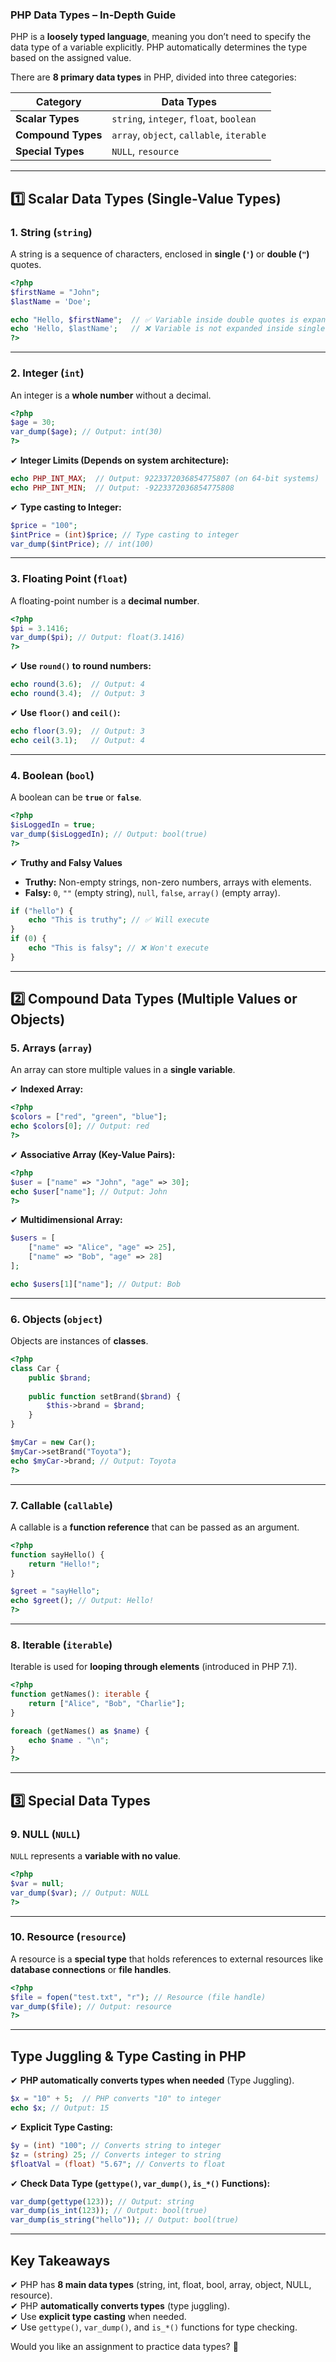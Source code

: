 ### **PHP Data Types – In-Depth Guide**  

PHP is a **loosely typed language**, meaning you don’t need to specify the data type of a variable explicitly. PHP automatically determines the type based on the assigned value.  

There are **8 primary data types** in PHP, divided into three categories:

| Category         | Data Types |
|-----------------|------------|
| **Scalar Types** | `string`, `integer`, `float`, `boolean` |
| **Compound Types** | `array`, `object`, `callable`, `iterable` |
| **Special Types** | `NULL`, `resource` |

---

## **1️⃣ Scalar Data Types (Single-Value Types)**  

### **1. String (`string`)**  
A string is a sequence of characters, enclosed in **single (`'`)** or **double (`"`)** quotes.

```php
<?php
$firstName = "John"; 
$lastName = 'Doe';

echo "Hello, $firstName";  // ✅ Variable inside double quotes is expanded
echo 'Hello, $lastName';   // ❌ Variable is not expanded inside single quotes
?>
```

---

### **2. Integer (`int`)**  
An integer is a **whole number** without a decimal.

```php
<?php
$age = 30;
var_dump($age); // Output: int(30)
?>
```

✔ **Integer Limits (Depends on system architecture):**  
```php
echo PHP_INT_MAX;  // Output: 9223372036854775807 (on 64-bit systems)
echo PHP_INT_MIN;  // Output: -9223372036854775808
```

✔ **Type casting to Integer:**  
```php
$price = "100";
$intPrice = (int)$price; // Type casting to integer
var_dump($intPrice); // int(100)
```

---

### **3. Floating Point (`float`)**  
A floating-point number is a **decimal number**.

```php
<?php
$pi = 3.1416;
var_dump($pi); // Output: float(3.1416)
?>
```

✔ **Use `round()` to round numbers:**  
```php
echo round(3.6);  // Output: 4
echo round(3.4);  // Output: 3
```

✔ **Use `floor()` and `ceil()`:**  
```php
echo floor(3.9);  // Output: 3
echo ceil(3.1);   // Output: 4
```

---

### **4. Boolean (`bool`)**  
A boolean can be **`true`** or **`false`**.

```php
<?php
$isLoggedIn = true;
var_dump($isLoggedIn); // Output: bool(true)
?>
```

✔ **Truthy and Falsy Values**  
- **Truthy:** Non-empty strings, non-zero numbers, arrays with elements.
- **Falsy:** `0`, `""` (empty string), `null`, `false`, `array()` (empty array).

```php
if ("hello") {
    echo "This is truthy"; // ✅ Will execute
}
if (0) {
    echo "This is falsy"; // ❌ Won't execute
}
```

---

## **2️⃣ Compound Data Types (Multiple Values or Objects)**  

### **5. Arrays (`array`)**  
An array can store multiple values in a **single variable**.

✔ **Indexed Array:**  
```php
<?php
$colors = ["red", "green", "blue"];
echo $colors[0]; // Output: red
?>
```

✔ **Associative Array (Key-Value Pairs):**  
```php
<?php
$user = ["name" => "John", "age" => 30];
echo $user["name"]; // Output: John
?>
```

✔ **Multidimensional Array:**  
```php
$users = [
    ["name" => "Alice", "age" => 25],
    ["name" => "Bob", "age" => 28]
];

echo $users[1]["name"]; // Output: Bob
```

---

### **6. Objects (`object`)**  
Objects are instances of **classes**.

```php
<?php
class Car {
    public $brand;
    
    public function setBrand($brand) {
        $this->brand = $brand;
    }
}

$myCar = new Car();
$myCar->setBrand("Toyota");
echo $myCar->brand; // Output: Toyota
?>
```

---

### **7. Callable (`callable`)**  
A callable is a **function reference** that can be passed as an argument.

```php
<?php
function sayHello() {
    return "Hello!";
}

$greet = "sayHello";
echo $greet(); // Output: Hello!
?>
```

---

### **8. Iterable (`iterable`)**  
Iterable is used for **looping through elements** (introduced in PHP 7.1).

```php
<?php
function getNames(): iterable {
    return ["Alice", "Bob", "Charlie"];
}

foreach (getNames() as $name) {
    echo $name . "\n";
}
?>
```

---

## **3️⃣ Special Data Types**  

### **9. NULL (`NULL`)**  
`NULL` represents a **variable with no value**.

```php
<?php
$var = null;
var_dump($var); // Output: NULL
?>
```

---

### **10. Resource (`resource`)**  
A resource is a **special type** that holds references to external resources like **database connections** or **file handles**.

```php
<?php
$file = fopen("test.txt", "r"); // Resource (file handle)
var_dump($file); // Output: resource
?>
```

---

## **Type Juggling & Type Casting in PHP**  

✔ **PHP automatically converts types when needed** (Type Juggling).  
```php
$x = "10" + 5;  // PHP converts "10" to integer
echo $x; // Output: 15
```

✔ **Explicit Type Casting:**  
```php
$y = (int) "100"; // Converts string to integer
$z = (string) 25; // Converts integer to string
$floatVal = (float) "5.67"; // Converts to float
```

✔ **Check Data Type (`gettype()`, `var_dump()`, `is_*()` Functions):**  
```php
var_dump(gettype(123)); // Output: string
var_dump(is_int(123)); // Output: bool(true)
var_dump(is_string("hello")); // Output: bool(true)
```

---

## **Key Takeaways**
✔ PHP has **8 main data types** (string, int, float, bool, array, object, NULL, resource).  
✔ PHP **automatically converts types** (type juggling).  
✔ Use **explicit type casting** when needed.  
✔ Use `gettype()`, `var_dump()`, and `is_*()` functions for type checking.  

Would you like an assignment to practice data types? 🚀